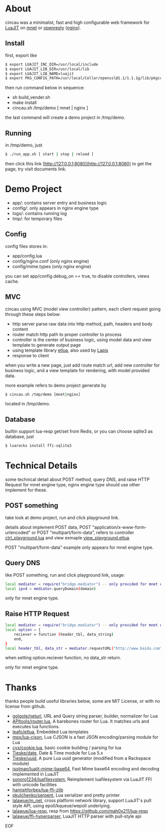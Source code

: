 
# About

cincau was a minimalist, fast and high configurable web framework for [LuaJIT](http://luajit.org) on [mnet](https://github.com/lalawue/m_net) or [openresty](http://openresty.org/cn/) ([nginx](https://www.nginx.com)).

## Install

first, export like

```sh
$ export LUAJIT_INC_DIR=/usr/local/include
$ export LUAJIT_LIB_DIR=/usr/local/lib
$ export LUAJIT_LIB_NAME=luajit
$ export PKG_CONFIG_PATH=/usr/local/Cellar/openssl@1.1/1.1.1g/lib/pkgconfig
```

then run command below in sequence:

- sh build_vender.sh
- make install
- cincau.sh /tmp/demo [ mnet | nginx ]

the last command will create a demo project in /tmp/demo.

## Running

in /tmp/demo, just 

```sh
$ ./run_app.sh [ start | stop | reload ]
```

then click this link [http://127.0.0.1:8080](http://127.0.0.1:8080) to get the page, try visit documents link.

# Demo Project

- app/: contains server entry and business logic
- config/: only appears in nginx engine type
- logs/: contains running log
- tmp/: for temporary files

## Config

config files stores in:

- app/config.lua
- config/nginx.conf (only nginx engine)
- config/mime.types (only nginx engine)

you can set app/config.debug_on == true, to disable controllers, views cache.

## MVC

cincau using MVC (model view controller) pattern, each client request going through these steps below:

- http server parse raw data into http method, path, headers and body content
- router match http path to proper controller to process
- controller is the center of business logic, using model data and view template to generate output page
- using template library [etlua](https://github.com/leafo/etlua), also used by [Lapis](https://github.com/leafo/lapis)
- response to client

when you write a new page, just add route match url, add new controller for business logic, and a view template for rendering, with model provided data.

more example refers to demo project generate by 

```sh
$ cincau.sh /tmp/demo [mnet|nginx]
```

located in /tmp/demo.

## Database

builtin support lua-resp get/set from Redis, or you can choose sqlite3 as database, just

```sh
$ luarocks install ffi-sqlite3
```

# Technical Details

some technical detail about POST method, query DNS, and raise HTTP Request for mnet engine type, nginx engine type should use other implement for these.

## POST something

take look at demo project, run and click playground link.

details about implement POST data, POST "application/x-www-form-urlencoded" or POST "multipart/form-data", refers to controller [ctrl_playground.lua](https://github.com/lalawue/cincau/blob/master/cincau/scaffold/demo/controllers/ctrl_playground.lua) and view exmaple [view_playground.etlua](https://github.com/lalawue/cincau/blob/master/cincau/scaffold/demo/views/view_playground.etlua).

POST "multipart/form-data" example only appears for mnet engine type.

## Query DNS

like POST something, run and click playground link, usage:

```sh
local mediator = require("bridge.mediator") -- only provided for mnet engine_type
local ipv4 = mediator.queryDomain(domain)
```

only for mnet engine type.

## Raise HTTP Request

```sh
local mediator = require("bridge.mediator") -- only provided for mnet engine_type
local option = {
    reciever = function (header_tbl, data_string)
    end,
}
local header_tbl, data_str = mediator.requestURL("http://www.baidu.com", option)
```

when setting option.reciever function, no data_str return.

only for mnet engine type.

# Thanks

thanks people build useful libraries below, some are MIT License, or with no license from github.

- [golgote/neturl](https://github.com/golgote/neturl), URL and Query string parser, builder, normalizer for Lua
- [APItools/router.lua](https://github.com/APItools/router.lua), A barebones router for Lua. It matches urls and executes lua functions.
- [leafo/etlua](https://github.com/leafo/etlua), Embedded Lua templates
- [mpx/lua-cjson](https://github.com/mpx/lua-cjson), Lua CJSON is a fast JSON encoding/parsing module for Lua
- [cyx/cookie.lua](https://github.com/cyx/cookie.lua), basic cookie building / parsing for lua
- [Tieske/date](https://github.com/Tieske/date), Date & Time module for Lua 5.x
- [Tieske/uuid](https://github.com/Tieske/uuid/), A pure Lua uuid generator (modified from a Rackspace module)
- [jsolman/luajit-mime-base64](https://github.com/jsolman/luajit-mime-base64), Fast Mime base64 encoding and decoding implemented in LuaJIT
- [sonoro1234/luafilesystem](https://github.com/sonoro1234/luafilesystem), Reimplement luafilesystem via LuaJIT FFI with unicode facilities
- [hamishforbes/lua-ffi-zlib](https://github.com/hamishforbes/lua-ffi-zlib)
- [pkulchenko/serpent](https://github.com/pkulchenko/serpent), Lua serializer and pretty printer
- [lalawue/m_net](https://github.com/lalawue/m_net/), cross platform network library, support LuaJIT's pull style API, using epoll/kqueue/wepoll underlying.
- [lalawue/lua-resp](https://github.com/lalawue/lua-resp), resp from https://github.com/mah0x211/lua-resp
- [lalawue/ffi-hyperparser](https://github.com/lalawue/ffi-hyperparser), LuaJIT HTTP parser with pull-style api

EOF

